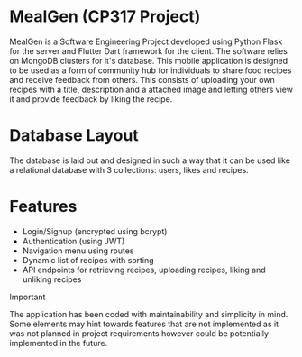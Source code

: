 # MealGen (CP317 Project)
MealGen is a Software Engineering Project developed using Python Flask for the server and Flutter Dart framework for the client. The software relies on MongoDB clusters for it's database. This mobile application is designed to be used as a form of community hub for individuals to share food recipes and receive feedback from others. This consists of uploading your own recipes with a title, description and a attached image and letting others view it and provide feedback by liking the recipe.

# Database Layout
The database is laid out and designed in such a way that it can be used like a relational database with 3 collections: users, likes and recipes.

# Features
- Login/Signup (encrypted using bcrypt)
- Authentication (using JWT)
- Navigation menu using routes
- Dynamic list of recipes with sorting
- API endpoints for retrieving recipes, uploading recipes, liking and unliking recipes

> [!IMPORTANT]
> The application has been coded with maintainability and simplicity in mind. Some elements may hint towards features that are not implemented as it was not planned in project requirements however could be potentially implemented in the future. 